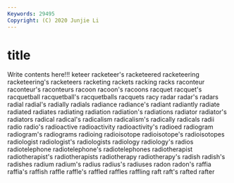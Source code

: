 ```yaml
---
Keywords: 29495
Copyright: (C) 2020 Junjie Li
---
```


# title

Write contents here!!!
keteer 
racketeer's 
racketeered 
racketeering 
racketeering's 
racketeers 
racketing
rackets 
racking 
racks 
raconteur 
raconteur's 
raconteurs 
racoon 
racoon's 
racoons 
racquet
racquet's 
racquetball 
racquetball's 
racquetballs 
racquets 
racy 
radar 
radar's 
radars 
radial
radial's 
radially 
radials 
radiance 
radiance's 
radiant 
radiantly 
radiate 
radiated 
radiates
radiating 
radiation 
radiation's 
radiations 
radiator 
radiator's 
radiators 
radical 
radical's 
radicalism
radicalism's 
radically 
radicals 
radii 
radio 
radio's 
radioactive 
radioactivity 
radioactivity's 
radioed
radiogram 
radiogram's 
radiograms 
radioing 
radioisotope 
radioisotope's 
radioisotopes 
radiologist 
radiologist's 
radiologists
radiology 
radiology's 
radios 
radiotelephone 
radiotelephone's 
radiotelephones 
radiotherapist 
radiotherapist's 
radiotherapists 
radiotherapy
radiotherapy's 
radish 
radish's 
radishes 
radium 
radium's 
radius 
radius's 
radiuses 
radon
radon's 
raffia 
raffia's 
raffish 
raffle 
raffle's 
raffled 
raffles 
raffling 
raft
raft's 
rafted 
rafter 
